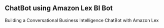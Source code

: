 ## ChatBot using Amazon Lex BI Bot

Building a Conversational Business Intelligence ChatBot with Amazon Lex
